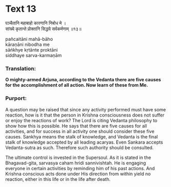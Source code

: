 # Text 13

पञ्चैतानि महाबाहो कारणानि निबोध मे ।  
सांख्ये कृतान्ते प्रोक्तानि सिद्धये सर्वकर्मणाम् ॥१३॥

pañcaitāni mahā-bāho  
kāraṇāni nibodha me  
sāńkhye kṛtānte proktāni  
siddhaye sarva-karmaṇām



### Translation:

**O mighty-armed Arjuna, according to the Vedanta there are five causes for the accomplishment of all action. Now learn of these from Me.**

### Purport:

A question may be raised that since any activity performed must have some reaction, how is it that the person in Krishna consciousness does not suffer or enjoy the reactions of work? The Lord is citing Vedanta philosophy to show how this is possible. He says that there are five causes for all activities, and for success in all activity one should consider these five causes. Sankhya means the stalk of knowledge, and Vedanta is the final stalk of knowledge accepted by all leading acaryas. Even Sankara accepts Vedanta-sutra as such. Therefore such authority should be consulted.

The ultimate control is invested in the Supersoul. As it is stated in the Bhagavad-gita, sarvasya caham hridi sannivishtah. He is engaging everyone in certain activities by reminding him of his past actions. And Krishna conscious acts done under His direction from within yield no reaction, either in this life or in the life after death.